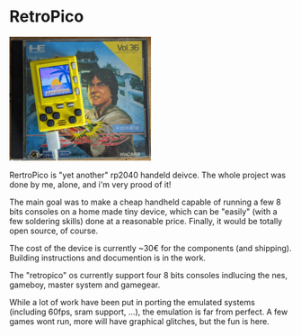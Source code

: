 # RetroPico

<img src="https://github.com/retropico-dev/retropico/raw/dev/docs/pics/retropico-pic-01.jpg" width="50%" height="50%" alt="RetroPico !">

RertroPico is "yet another" rp2040 handeld deivce. The whole project was done by me, alone, and i'm very prood of it!

The main goal was to make a cheap handheld capable of running a few 8 bits consoles on a home made tiny device, which can be "easily" (with a few soldering skills) done at a reasonable price. Finally, it would be totally open source, of course.

The cost of the device is currently ~30€ for the components (and shipping). Building instructions and documention is in the work.

The "retropico" os currently support four 8 bits consoles indlucing the nes, gameboy, master system and gamegear.

While a lot of work have been put in porting the emulated systems (including 60fps, sram support, ...), the emulation is far from perfect. A few games wont run, more will have graphical glitches, but the fun is here.


